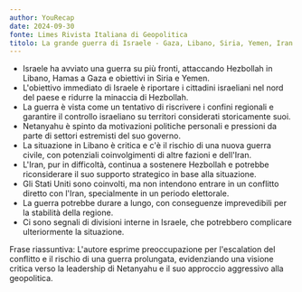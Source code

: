```yaml
---
author: YouRecap
date: 2024-09-30
fonte: Limes Rivista Italiana di Geopolitica
titolo: La grande guerra di Israele - Gaza, Libano, Siria, Yemen, Iran - MappaMundi con Lucio Caracciolo
---
```


- Israele ha avviato una guerra su più fronti, attaccando Hezbollah in Libano, Hamas a Gaza e obiettivi in Siria e Yemen.
- L'obiettivo immediato di Israele è riportare i cittadini israeliani nel nord del paese e ridurre la minaccia di Hezbollah.
- La guerra è vista come un tentativo di riscrivere i confini regionali e garantire il controllo israeliano su territori considerati storicamente suoi.
- Netanyahu è spinto da motivazioni politiche personali e pressioni da parte di settori estremisti del suo governo.
- La situazione in Libano è critica e c'è il rischio di una nuova guerra civile, con potenziali coinvolgimenti di altre fazioni e dell'Iran.
- L'Iran, pur in difficoltà, continua a sostenere Hezbollah e potrebbe riconsiderare il suo supporto strategico in base alla situazione.
- Gli Stati Uniti sono coinvolti, ma non intendono entrare in un conflitto diretto con l'Iran, specialmente in un periodo elettorale.
- La guerra potrebbe durare a lungo, con conseguenze imprevedibili per la stabilità della regione.
- Ci sono segnali di divisioni interne in Israele, che potrebbero complicare ulteriormente la situazione.

Frase riassuntiva: L'autore esprime preoccupazione per l'escalation del conflitto e il rischio di una guerra prolungata, evidenziando una visione critica verso la leadership di Netanyahu e il suo approccio aggressivo alla geopolitica.
